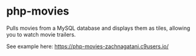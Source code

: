 # php-movies
Pulls movies from a MySQL database and displays them as tiles, allowing you to watch movie trailers.

See example here:
https://php-movies-zachnagatani.c9users.io/
